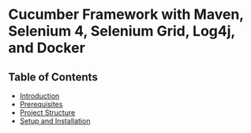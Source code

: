
# Cucumber Framework with Maven, Selenium 4, Selenium Grid, Log4j, and Docker

## Table of Contents

- [Introduction](#introduction)
- [Prerequisites](#prerequisites)
- [Project Structure](#project-structure)
- [Setup and Installation](#setup-and-installation)
